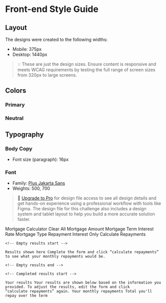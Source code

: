 # Front-end Style Guide

## Layout

The designs were created to the following widths:

- Mobile: 375px
- Desktop: 1440px

> 💡 These are just the design sizes. Ensure content is responsive and meets WCAG requirements by testing the full range of screen sizes from 320px to large screens.

## Colors

### Primary

### Neutral

## Typography

### Body Copy

- Font size (paragraph): 16px

### Font

- Family: [Plus Jakarta Sans](https://fonts.google.com/specimen/Plus+Jakarta+Sans)
- Weights: 500, 700

> 💎 [Upgrade to Pro](https://www.frontendmentor.io/pro?ref=style-guide) for design file access to see all design details and get hands-on experience using a professional workflow with tools like Figma. The design file for this challenge also includes a design system and tablet layout to help you build a more accurate solution faster.

Mortgage Calculator Clear All Mortgage Amount Mortgage Term Interest Rate Mortgage Type Repayment Interest Only Calculate Repayments

    <!-- Empty results start -->

    Results shown here Complete the form and click “calculate repayments” to see what your monthly repayments would be.

    <!-- Empty results end -->

    <!-- Completed results start -->

    Your results Your results are shown below based on the information you provided. To adjust the results, edit the form and click
    “calculate repayments” again. Your monthly repayments Total you'll repay over the term
